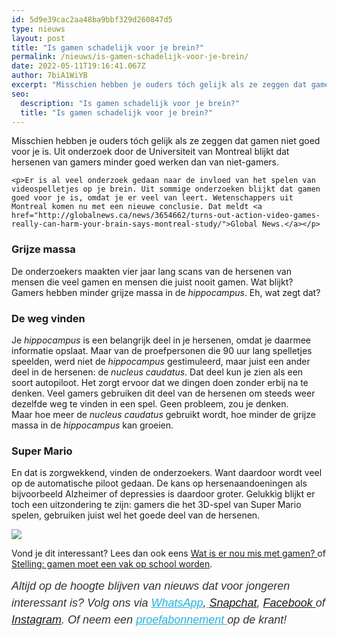 ```yaml
---
id: 5d9e39cac2aa48ba9bbf329d260847d5
type: nieuws
layout: post
title: "Is gamen schadelijk voor je brein?"
permalink: /nieuws/is-gamen-schadelijk-voor-je-brein/
date: 2022-05-11T19:16:41.067Z
author: 7biA1WiYB
excerpt: "Misschien hebben je ouders tóch gelijk als ze zeggen dat gamen niet goed voor je is. Uit onderzoek door de Universiteit van Montreal blijkt dat hersenen van gamers minder goed werken dan van niet-gamers.  "
seo:
  description: "Is gamen schadelijk voor je brein?"
  title: "Is gamen schadelijk voor je brein?"
---
```

Misschien hebben je ouders tóch gelijk als ze zeggen dat gamen niet goed voor je is. Uit onderzoek door de Universiteit van Montreal blijkt dat hersenen van gamers minder goed werken dan van niet-gamers.  

    <p>Er is al veel onderzoek gedaan naar de invloed van het spelen van videospelletjes op je brein. Uit sommige onderzoeken blijkt dat gamen goed voor je is, omdat je er veel van leert. Wetenschappers uit Montreal komen nu met een nieuwe conclusie. Dat meldt <a href="http://globalnews.ca/news/3654662/turns-out-action-video-games-really-can-harm-your-brain-says-montreal-study/">Global News.</a></p>
<h3>Grijze massa</h3>
<p>De onderzoekers maakten vier jaar lang scans van de hersenen van mensen die veel gamen en mensen die juist nooit gamen. Wat blijkt? Gamers hebben minder grijze massa in de <em>hippocampus</em>. Eh, wat zegt dat?</p>
<h3>De weg vinden</h3>
<p>Je <em>hippocampus </em>is een belangrijk deel in je hersenen, omdat je daarmee informatie opslaat. Maar van de proefpersonen die 90 uur lang spelletjes speelden, werd niet de <em>hippocampus </em>gestimuleerd, maar juist een ander deel in de hersenen: de <em>nucleus caudatus</em>. Dat deel kun je zien als een soort autopiloot. Het zorgt ervoor dat we dingen doen zonder erbij na te denken. Veel gamers gebruiken dit deel van de hersenen om steeds weer dezelfde weg te vinden in een spel. Geen probleem, zou je denken. Maar hoe meer de <em>nucleus caudatus</em> gebruikt wordt, hoe minder de grijze massa in de <em>hippocampus </em>kan groeien.</p>
<h3>Super Mario</h3>
<p>En dat is zorgwekkend, vinden de onderzoekers. Want daardoor wordt veel op de automatische piloot gedaan. De kans op hersenaandoeningen als bijvoorbeeld Alzheimer of depressies is daardoor groter. Gelukkig blijkt er toch een uitzondering te zijn: gamers die het 3D-spel van Super Mario spelen, gebruiken juist wel het goede deel van de hersenen.</p>
<div class="kader">
<p><img class="kaderafbeelding" src="https://7dagen.netlify.app/sites/default/files/ff.png"></p>
<p>Vond je dit interessant? Lees dan ook eens <a href="https://7dagen.netlify.app/blog/wat-er-nou-mis-met-gamen">Wat is er nou mis met gamen? </a>of <a href="https://7dagen.netlify.app/school/stelling-gamen-moet-een-vak-op-school-worden">Stelling: gamen moet een vak op school worden</a>.</p>
<p><em style="box-sizing: inherit; color: rgb(51, 51, 51); font-family: &quot;PT Sans&quot;, sans-serif; font-size: 18px; line-height: 27px;">Altijd op de hoogte blijven van nieuws dat voor jongeren interessant is? Volg ons via </em><em style="box-sizing: inherit; color: rgb(34, 179, 224); transition: color 0.3s ease; font-family: &quot;PT Sans&quot;, sans-serif; font-size: 18px; line-height: 27px;"><a href="https://7dagen.netlify.app/whatsapp" style="box-sizing: inherit; color: rgb(34, 179, 224); transition: color 0.3s ease; font-family: &quot;PT Sans&quot;, sans-serif; font-size: 18px; line-height: 27px;">WhatsApp</a></em><em style="box-sizing: inherit; color: rgb(51, 51, 51); font-family: &quot;PT Sans&quot;, sans-serif; font-size: 18px; line-height: 27px;">,</em><em style="box-sizing: inherit; color: rgb(34, 179, 224); transition: color 0.3s ease; font-family: &quot;PT Sans&quot;, sans-serif; font-size: 18px; line-height: 27px;"><a href="https://7dagen.netlify.app/whatsapp" style="box-sizing: inherit; color: rgb(34, 179, 224); transition: color 0.3s ease; font-family: &quot;PT Sans&quot;, sans-serif; font-size: 18px; line-height: 27px;"> </a></em><em style="box-sizing: inherit; color: rgb(51, 51, 51); font-family: &quot;PT Sans&quot;, sans-serif; font-size: 18px; line-height: 27px;"><a href="https://www.snapchat.com/add/sevendaysnl">Snapchat</a>, <a href="https://www.facebook.com/7Daysnl?ref=bookmarks">Facebook </a>of <a href="https://instagram.com/7DAysnl/">Instagram</a>. Of </em><em style="box-sizing: inherit; color: rgb(51, 51, 51); font-family: &quot;PT Sans&quot;, sans-serif; font-size: 18px; line-height: 27px;">neem een </em><a href="https://abonneren.sevendays.nl/abonneren/abonnementen/ae/artikel" style="box-sizing: inherit; color: rgb(34, 179, 224); transition: color 0.3s ease; font-family: &quot;PT Sans&quot;, sans-serif; font-size: 18px; line-height: 27px;"><em style="box-sizing: inherit;">proefabonnement </em></a><em style="box-sizing: inherit; color: rgb(51, 51, 51); font-family: &quot;PT Sans&quot;, sans-serif; font-size: 18px; line-height: 27px;">op de krant!</em></p>
</div>
  
